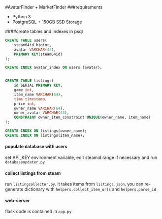 #AvatarFinder + MarketFinder
###requirements
 - Python 3
 - PostgreSQL + 150GB SSD Storage

####create tables and indexes in psql
```sql
CREATE TABLE users(
    steam64id bigint,
    avatar VARCHAR(43),
    PRIMARY KEY(steam64id)
);

CREATE INDEX avatar_index ON users (avatar);


CREATE TABLE listings(
    id SERIAL PRIMARY KEY,
    game int,
    item_name VARCHAR(64),
    time timestamp,
    price int,
    owner_name VARCHAR(64),
    owner_avatar VARCHAR(43),
    CONSTRAINT owner_item_constraint UNIQUE(owner_name, item_name)
);

CREATE INDEX ON listings(owner_name);
CREATE INDEX ON listings(item_name);
```

#### populate database with users
set API_KEY environment variable, edit steamid range if necessary and run `databaseupdater.py`

#### collect listings from steam
run `listingcollector.py`. it takes items from `listings.json`. you can re-generate dictionary with 
`helpers.collect_item_urls` and `helpers.parse_id`

#### web-server
flask code is contained in `app.py` 

